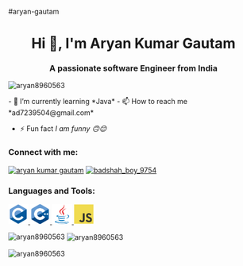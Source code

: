 #aryan-gautam
<h1 align="center">Hi 👋, I'm Aryan Kumar Gautam</h1>
<h3 align="center">A passionate software Engineer from India</h3>
<p align="left"> <img src="https://komarev.com/ghpvc/?username=aryan8960563&label=Profile%20views&color=0e75b6&style=flat" alt="aryan8960563" /> </p>
- 👯 I’m currently learning *Java*
- 📫 How to reach me *ad7239504@gmail.com*

- ⚡ Fun fact *I am funny 🙃😊*

<h3 align="left">Connect with me:</h3>
<p align="left">
<a href="https://linkedin.com/in/aryan kumar gautam" target="blank"><img align="center" src="https://raw.githubusercontent.com/rahuldkjain/github-profile-readme-generator/master/src/images/icons/Social/linked-in-alt.svg" alt="aryan kumar gautam" height="30" width="40" /></a>
<a href="https://instagram.com/badshah_boy_9754" target="blank"><img align="center" src="https://raw.githubusercontent.com/rahuldkjain/github-profile-readme-generator/master/src/images/icons/Social/instagram.svg" alt="badshah_boy_9754" height="30" width="40" /></a>
</p>

<h3 align="left">Languages and Tools:</h3>
<p align="left"> <a href="https://www.cprogramming.com/" target="_blank" rel="noreferrer"> <img src="https://raw.githubusercontent.com/devicons/devicon/master/icons/c/c-original.svg" alt="c" width="40" height="40"/> </a> <a href="https://www.w3schools.com/cpp/" target="_blank" rel="noreferrer"> <img src="https://raw.githubusercontent.com/devicons/devicon/master/icons/cplusplus/cplusplus-original.svg" alt="cplusplus" width="40" height="40"/> </a> <a href="https://www.java.com" target="_blank" rel="noreferrer"> <img src="https://raw.githubusercontent.com/devicons/devicon/master/icons/java/java-original.svg" alt="java" width="40" height="40"/> </a> <a href="https://developer.mozilla.org/en-US/docs/Web/JavaScript" target="_blank" rel="noreferrer"> <img src="https://raw.githubusercontent.com/devicons/devicon/master/icons/javascript/javascript-original.svg" alt="javascript" width="40" height="40"/> </a> </p>

<p><img align="left" src="https://github-readme-stats.vercel.app/api/top-langs?username=aryan8960563&show_icons=true&locale=en&layout=compact" alt="aryan8960563" /></p>

<p>&nbsp;<img align="center" src="https://github-readme-stats.vercel.app/api?username=aryan8960563&show_icons=true&locale=en" alt="aryan8960563" /></p>

<p><img align="center" src="https://github-readme-streak-stats.herokuapp.com/?user=aryan8960563&" alt="aryan8960563" /></p>
